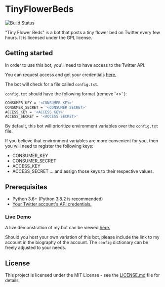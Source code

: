 # TinyFlowerBeds
[![Build Status](https://travis-ci.org/alwayslivid/TinyFlowerBeds.svg?branch=master)](https://travis-ci.org/alwayslivid/TinyFlowerBeds)

"Tiny Flower Beds" is a bot that posts a tiny flower bed on Twitter every few hours.
It is licensed under the GPL license.

## Getting started

In order to use this bot, you'll need to have access to the Twitter API.

You can request access and get your credentials [here.](https://dev.twitter.com)

The bot will check for a file called `config.txt`.

`config.txt` should have the following format (remove '<>' ):

```bash
CONSUMER_KEY = '<CONSUMER KEY>'
CONSUMER_SECRET = '<CONSUMER SECRET>'
ACCESS_KEY = '<ACCESS KEY>'
ACCESS_SECRET = '<ACCESS SECRET>'
```

By default, this bot will prioritize environment variables over the `config.txt` file.

If you believe that environment variables are more convenient for you, then you will need to register the following keys:

* CONSUMER_KEY
* CONSUMER_SECRET
* ACCESS_KEY
* ACCESS_SECRET
... and assign those keys to their respective values.

## Prerequisites

* Python 3.6+ (Python 3.8.2 is recommended)
* [Your Twitter account's API credentials.](https://dev.twitter.com)

### Live Demo
A live demonstration of my bot can be viewed [here.](https://twitter.com/tinyflowerbeds)

Should you host your own variation of this bot, please include the link to my account in the biography of the account. The `config` dictionary can be freely adjusted to your needs.

## License

This project is licensed under the MIT License - see the [LICENSE.md](LICENSE.md) file for details
